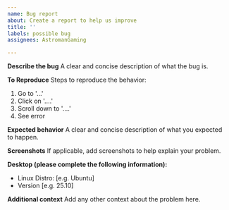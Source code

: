 ```yaml
---
name: Bug report
about: Create a report to help us improve
title: ''
labels: possible bug
assignees: AstromanGaming

---
```


**Describe the bug**
A clear and concise description of what the bug is.

**To Reproduce**
Steps to reproduce the behavior:
1. Go to '...'
2. Click on '....'
3. Scroll down to '....'
4. See error

**Expected behavior**
A clear and concise description of what you expected to happen.

**Screenshots**
If applicable, add screenshots to help explain your problem.

**Desktop (please complete the following information):**
 - Linux Distro: [e.g. Ubuntu]
 - Version [e.g. 25.10]

**Additional context**
Add any other context about the problem here.

